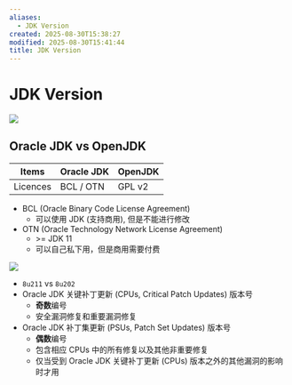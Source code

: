 ```yaml
---
aliases:
  - JDK Version
created: 2025-08-30T15:38:27
modified: 2025-08-30T15:41:44
title: JDK Version
---
```


# JDK Version

![](https://raw.githack.com/bGZo/assets/dev/2024/image_1652343742216_0-or8-or8-or8.png)

## Oracle JDK vs OpenJDK

| Items    | Oracle JDK | OpenJDK |
| -------- | ---------- | ------- |
| Licences | BCL / OTN  | GPL v2  |

- BCL (Oracle Binary Code License Agreement)
	- 可以使用 JDK (支持商用), 但是不能进行修改
- OTN (Oracle Technology Network License Agreement)
	- \>= JDK 11
	- 可以自己私下用，但是商用需要付费

![](https://raw.githack.com/bGZo/assets/dev/2024/image_1652343266064_0.png)

- `8u211` vs `8u202`
- Oracle JDK 关键补丁更新 (CPUs, Critical Patch Updates) 版本号
	- **奇数**编号
	- 安全漏洞修复和重要漏洞修复
- Oracle JDK 补丁集更新 (PSUs, Patch Set Updates) 版本号
	- **偶数**编号
	- 包含相应 CPUs 中的所有修复以及其他非重要修复
	- 仅当受到 Oracle JDK 关键补丁更新 (CPUs) 版本之外的其他漏洞的影响时才用
